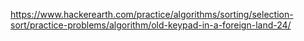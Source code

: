 https://www.hackerearth.com/practice/algorithms/sorting/selection-sort/practice-problems/algorithm/old-keypad-in-a-foreign-land-24/
